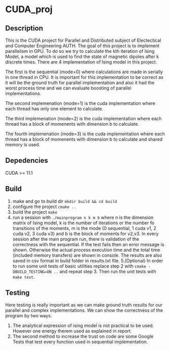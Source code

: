# CUDA_proj
## Description
This is the CUDA project for Parallel and Distributed subject of Electectical and Computer Engineering AUTH. The goal of 
this project is to implement parallelism in GPU. To do so we try to calculate the kth iteration of Ising Model, a model which is used
to find the state of magnetic dipoles after k discrete times. There are 4 implementation of Ising model in this project. 

The first is the sequential (mode=0) where calculations are made in serially in one thread in CPU. It is important for this implementation to be correct as it will be the ground truth for
parallel implementation and also it had the worst process time and we can evaluate boosting of parallel implementations.

The second implemenation (mode=1) is the cuda implementation where each thread has only one element to calculate.

The third implemenation (mode=2) is the cuda implementation where each thread has a block of momenents with dimension b to calculate.

The fourth implemenation (mode=3) is the cuda implementation where each thread has a block of momenents with dimension b to calculate and shared memory
is used.

## Depedencies
CUDA >= 11.1

## Build
1. make and go to build dir ``mkdir build && cd build``
2. configure the project ``cmake ..``
3. build the project ``make``
4. run a session with ``./mainprogram n k m b`` where n is the dimension matrix of Ising model, k is the number of iterations or the number fo transitions of the moments, m is the mode (0 sequential, 1 cuda v1, 2 cuda v2, 3 cuda v3) and b is the block of moments for v2,v3.
In every session after the main program run, there is validation of the correctness with the sequential. If the test fails then an error message is shown. Otherwise 
the actual process execution time and the total time (included memory transfers) are shown in console. The results are also saved in csv format in build folder in results.txt file.
5.(Optional) In order to run some unit tests of basic utilities replace step 2 with ``cmake -DBUILD_TESTING=ON ..`` and repeat step 3. Then run the unit tests with 
``make test``.
## Testing
Here testing is really important as we can make ground truth results for our parallel and complex implementations. We can show the correctness of the program by two ways.
1.  The analytical expression of ising model is not practical to be used. However one energy therem used as explained in report.
2.  The second method to increase the trust on code are some Google Tests that test every function used in sequential implementation.
